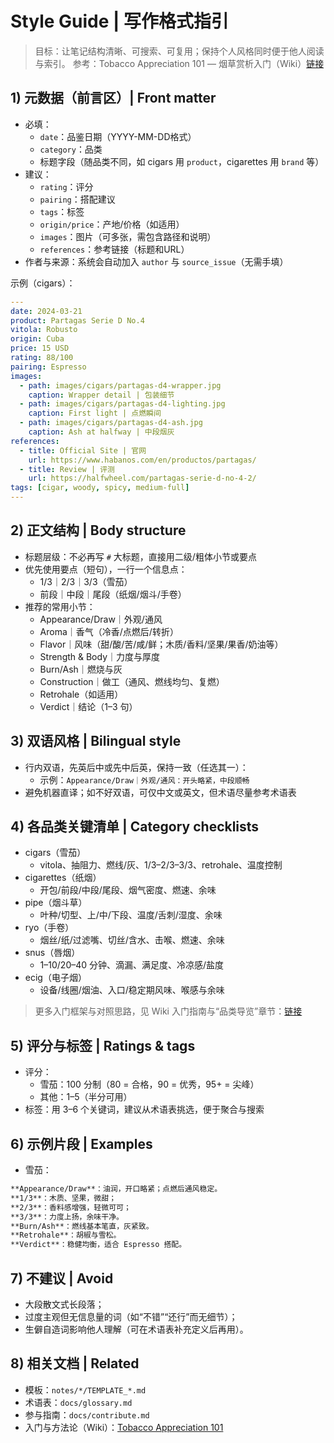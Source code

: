 # Style Guide | 写作格式指引

> 目标：让笔记结构清晰、可搜索、可复用；保持个人风格同时便于他人阅读与索引。
> 参考：Tobacco Appreciation 101 — 烟草赏析入门（Wiki）[链接](https://github.com/xianyu564/tobacco-notes/wiki/Tobacco-Appreciation-101-%E2%80%94-%E7%83%9F%E8%8D%89%E8%B5%8F%E6%9E%90%E5%85%A5%E9%97%A8#%E7%83%9F%E8%8D%89%E5%93%81%E7%B1%BB%E5%AF%BC%E8%A7%88)

## 1) 元数据（前言区）| Front matter
- 必填：
  - `date`：品鉴日期（YYYY-MM-DD格式）
  - `category`：品类
  - 标题字段（随品类不同，如 cigars 用 `product`，cigarettes 用 `brand` 等）
- 建议：
  - `rating`：评分
  - `pairing`：搭配建议
  - `tags`：标签
  - `origin/price`：产地/价格（如适用）
  - `images`：图片（可多张，需包含路径和说明）
  - `references`：参考链接（标题和URL）
- 作者与来源：系统会自动加入 `author` 与 `source_issue`（无需手填）

示例（cigars）：
```yaml
---
date: 2024-03-21
product: Partagas Serie D No.4
vitola: Robusto
origin: Cuba
price: 15 USD
rating: 88/100
pairing: Espresso
images:
  - path: images/cigars/partagas-d4-wrapper.jpg
    caption: Wrapper detail | 包装细节
  - path: images/cigars/partagas-d4-lighting.jpg
    caption: First light | 点燃瞬间
  - path: images/cigars/partagas-d4-ash.jpg
    caption: Ash at halfway | 中段烟灰
references:
  - title: Official Site | 官网
    url: https://www.habanos.com/en/productos/partagas/
  - title: Review | 评测
    url: https://halfwheel.com/partagas-serie-d-no-4-2/
tags: [cigar, woody, spicy, medium-full]
---
```

## 2) 正文结构 | Body structure
- 标题层级：不必再写 `#` 大标题，直接用二级/粗体小节或要点
- 优先使用要点（短句），一行一个信息点：
  - 1/3｜2/3｜3/3（雪茄）
  - 前段｜中段｜尾段（纸烟/烟斗/手卷）
- 推荐的常用小节：
  - Appearance/Draw｜外观/通风
  - Aroma｜香气（冷香/点燃后/转折）
  - Flavor｜风味（甜/酸/苦/咸/鲜；木质/香料/坚果/果香/奶油等）
  - Strength & Body｜力度与厚度
  - Burn/Ash｜燃烧与灰
  - Construction｜做工（通风、燃线均匀、复燃）
  - Retrohale（如适用）
  - Verdict｜结论（1–3 句）

## 3) 双语风格 | Bilingual style
- 行内双语，先英后中或先中后英，保持一致（任选其一）：
  - 示例：`Appearance/Draw｜外观/通风：开头略紧，中段顺畅`
- 避免机器直译；如不好双语，可仅中文或英文，但术语尽量参考术语表

## 4) 各品类关键清单 | Category checklists
- cigars（雪茄）
  - vitola、抽阻力、燃线/灰、1/3–2/3–3/3、retrohale、温度控制
- cigarettes（纸烟）
  - 开包/前段/中段/尾段、烟气密度、燃速、余味
- pipe（烟斗草）
  - 叶种/切型、上/中/下段、温度/舌刺/湿度、余味
- ryo（手卷）
  - 烟丝/纸/过滤嘴、切丝/含水、击喉、燃速、余味
- snus（唇烟）
  - 1–10/20–40 分钟、滴漏、满足度、冷凉感/盐度
- ecig（电子烟）
  - 设备/线圈/烟油、入口/稳定期风味、喉感与余味

> 更多入门框架与对照思路，见 Wiki 入门指南与“品类导览”章节：[链接](https://github.com/xianyu564/tobacco-notes/wiki/Tobacco-Appreciation-101-%E2%80%94-%E7%83%9F%E8%8D%89%E8%B5%8F%E6%9E%90%E5%85%A5%E9%97%A8#%E7%83%9F%E8%8D%89%E5%93%81%E7%B1%BB%E5%AF%BC%E8%A7%88)

## 5) 评分与标签 | Ratings & tags
- 评分：
  - 雪茄：100 分制（80 = 合格，90 = 优秀，95+ = 尖峰）
  - 其他：1–5（半分可用）
- 标签：用 3–6 个关键词，建议从术语表挑选，便于聚合与搜索

## 6) 示例片段 | Examples
- 雪茄：
```md
**Appearance/Draw**：油润，开口略紧；点燃后通风稳定。
**1/3**：木质、坚果，微甜；
**2/3**：香料感增强，轻微可可；
**3/3**：力度上扬，余味干净。
**Burn/Ash**：燃线基本笔直，灰紧致。
**Retrohale**：胡椒与雪松。
**Verdict**：稳健均衡，适合 Espresso 搭配。
```

## 7) 不建议 | Avoid
- 大段散文式长段落；
- 过度主观但无信息量的词（如“不错”“还行”而无细节）；
- 生僻自造词影响他人理解（可在术语表补充定义后再用）。

## 8) 相关文档 | Related
- 模板：`notes/*/TEMPLATE_*.md`
- 术语表：`docs/glossary.md`
- 参与指南：`docs/contribute.md`
- 入门与方法论（Wiki）：[Tobacco Appreciation 101](https://github.com/xianyu564/tobacco-notes/wiki/Tobacco-Appreciation-101-%E2%80%94-%E7%83%9F%E8%8D%89%E8%B5%8F%E6%9E%90%E5%85%A5%E9%97%A8#%E7%83%9F%E8%8D%89%E5%93%81%E7%B1%BB%E5%AF%BC%E8%A7%88)
